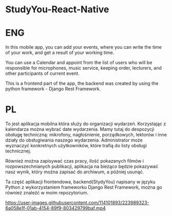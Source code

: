 # StudyYou-React-Native

# ENG
In this mobile app, you can add your events,
where you can write the time of your work, 
and get a result of your working time.

You can use a Calendar and appoint from the list of users 
who will be responsible for microphones, music service, 
keeping order, lecturers, and other participants of current event.

This is a frontend part of the app, 
the backend was created by using 
the python framework -  Django Rest Framework.

# PL
To jest aplikacja mobilna która służy do organizacji wydarzeń.
Korzystając z kalendarza można wybrać date wydarzenia. 
Mamy tutaj do despozycji obsługę techniczną: mikrofony, nagłośnienie, 
porządkowych, lektorów i inne działy do obsługiwania naszego wydarzenia.
Administrator może wyznaczyć konkretnych użytkowników, które trafią do
listy obsługi technicznej.

Również można zapisywać czas pracy, ilość pokazanych filmów i rozpowszechnianych 
publikacji, aplikacja na bieżąco będzie pokazywać nasz wynik, który można
zapisać do archiwum, a później usunąć.

Ta część aplikacji frontendowa, backend(StydyYou) napisany w języku Python
z wykorzystaniem frameworku Django Rest Framework, można go również znaleźć 
w moim repozytorium.

https://user-images.githubusercontent.com/114101893/223989323-6a058e1f-01ab-4154-89f9-803429799baf.mp4


